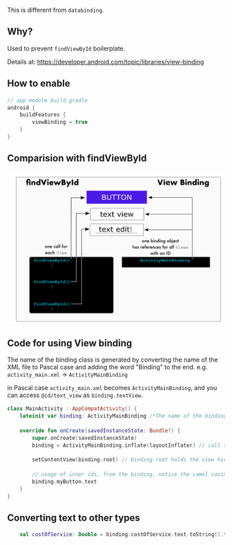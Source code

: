 This is different from `databinding`.
## Why?

Used to prevent `findViewById` boilerplate. 

Details at: https://developer.android.com/topic/libraries/view-binding

## How to enable

```groovy
// app module build.gradle 
android {
    buildFeatures {
        viewBinding = true
    }
}
```

## Comparision with findViewById

![comparision](images/viewbinding.PNG)

## Code for using View binding

The name of the binding class is generated by converting the name of the XML file to Pascal case and adding the word "Binding" to the end. e.g. `activity_main.xml` -> `ActivityMainBinding`

in Pascal case `activity_main.xml` becomes `ActivityMainBinding`, and you can access `@id/text_view` as `binding.textView`.

```kotlin
class MainActivity : AppCompatActivity() {
    lateinit var binding: ActivityMainBinding /*The name of the binding class is generated by converting the name of the XML file to Pascal case and adding the word "Binding" to the end */

    override fun onCreate(savedInstanceState: Bundle?) {
        super.onCreate(savedInstanceState)
        binding = ActivityMainBinding.inflate(layoutInflater) // call static inflate method on ActivityMainBinding class to get actual binding instance

        setContentView(binding.root) // binding.root holds the view hierarchy, set it
    
        // usage of inner ids, from the binding, notice the camel casing of ids
        binding.myButton.text
    }
}
```

## Converting text to other types

```kotlin
    val costOfService: Double = binding.costOfService.text.toString().toDouble()
```